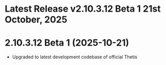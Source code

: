 # Latest Release v2.10.3.12 Beta 1 21st October, 2025

# 2.10.3.12 Beta 1 (2025-10-21)

- Upgraded to latest development codebase of official Thetis
